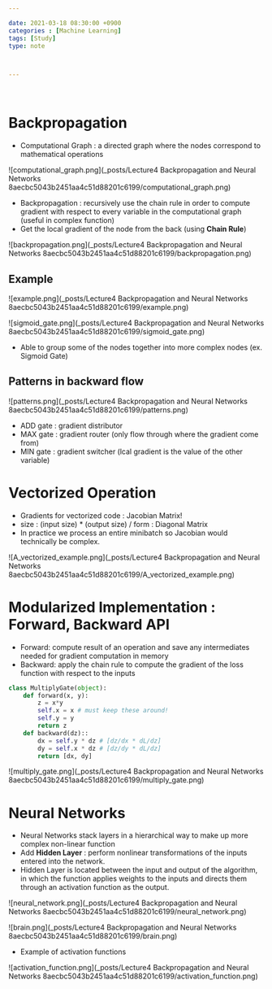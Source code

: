```yaml
---

date: 2021-03-18 08:30:00 +0900
categories : [Machine Learning]
tags: [Study]
type: note



---
```

<br/>


# Backpropagation

- Computational Graph : a directed graph where the nodes correspond to mathematical operations

![computational_graph.png](_posts/Lecture4 Backpropagation and Neural Networks 8aecbc5043b2451aa4c51d88201c6199/computational_graph.png)

- Backpropagation : recursively use the chain rule in order to compute gradient with respect to every variable in the computational graph (useful in complex function)
- Get the local gradient of the node from the back (using **Chain Rule**)

![backpropagation.png](_posts/Lecture4 Backpropagation and Neural Networks 8aecbc5043b2451aa4c51d88201c6199/backpropagation.png)

## Example

![example.png](_posts/Lecture4 Backpropagation and Neural Networks 8aecbc5043b2451aa4c51d88201c6199/example.png)

![sigmoid_gate.png](_posts/Lecture4 Backpropagation and Neural Networks 8aecbc5043b2451aa4c51d88201c6199/sigmoid_gate.png)

- Able to group some of the nodes together into more complex nodes (ex. Sigmoid Gate)

## Patterns in backward flow

![patterns.png](_posts/Lecture4 Backpropagation and Neural Networks 8aecbc5043b2451aa4c51d88201c6199/patterns.png)

- ADD gate : gradient distributor
- MAX gate : gradient router (only flow through where the gradient come from)
- MIN gate : gradient switcher (lcal gradient is the value of the other variable)

# Vectorized Operation

- Gradients for vectorized code : Jacobian Matrix!
- size : (input size) * (output size) / form : Diagonal Matrix
- In practice we process an entire minibatch so Jacobian would technically be complex.

![A_vectorized_example.png](_posts/Lecture4 Backpropagation and Neural Networks 8aecbc5043b2451aa4c51d88201c6199/A_vectorized_example.png)

# Modularized Implementation : Forward, Backward API

- Forward: compute result of an operation and save any intermediates needed for gradient computation in memory
- Backward: apply the chain rule to compute the gradient of the loss function with respect to the inputs

```python
class MultiplyGate(object):
	def forward(x, y):
		z = x*y
		self.x = x # must keep these around!
		self.y = y
		return z
	def backward(dz)::
		dx = self.y * dz # [dz/dx * dL/dz]
		dy = self.x * dz # [dz/dy * dL/dz]
		return [dx, dy]
```

 

![multiply_gate.png](_posts/Lecture4 Backpropagation and Neural Networks 8aecbc5043b2451aa4c51d88201c6199/multiply_gate.png)

# Neural Networks

- Neural Networks stack layers in a hierarchical way to make up more complex non-linear function
- Add **Hidden Layer** : perform nonlinear transformations of the inputs entered into the network.
- Hidden Layer is located between the input and output of the algorithm, in which the function applies weights to the inputs and directs them through an activation function as the output.

![neural_network.png](_posts/Lecture4 Backpropagation and Neural Networks 8aecbc5043b2451aa4c51d88201c6199/neural_network.png)

![brain.png](_posts/Lecture4 Backpropagation and Neural Networks 8aecbc5043b2451aa4c51d88201c6199/brain.png)

- Example of activation functions

![activation_function.png](_posts/Lecture4 Backpropagation and Neural Networks 8aecbc5043b2451aa4c51d88201c6199/activation_function.png)
